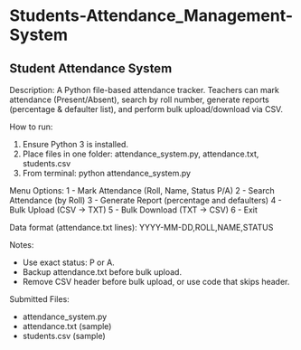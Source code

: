 # Students-Attendance_Management-System
Student Attendance System
-------------------------
Description:
A Python file-based attendance tracker. Teachers can mark attendance (Present/Absent), search by roll number, generate reports (percentage & defaulter list), and perform bulk upload/download via CSV.

How to run:
1. Ensure Python 3 is installed.
2. Place files in one folder: attendance_system.py, attendance.txt, students.csv
3. From terminal:
   python attendance_system.py

Menu Options:
1 - Mark Attendance (Roll, Name, Status P/A)
2 - Search Attendance (by Roll)
3 - Generate Report (percentage and defaulters)
4 - Bulk Upload (CSV → TXT)
5 - Bulk Download (TXT → CSV)
6 - Exit

Data format (attendance.txt lines):
YYYY-MM-DD,ROLL,NAME,STATUS

Notes:
- Use exact status: P or A.
- Backup attendance.txt before bulk upload.
- Remove CSV header before bulk upload, or use code that skips header.

Submitted Files:
- attendance_system.py
- attendance.txt (sample)
- students.csv (sample)
